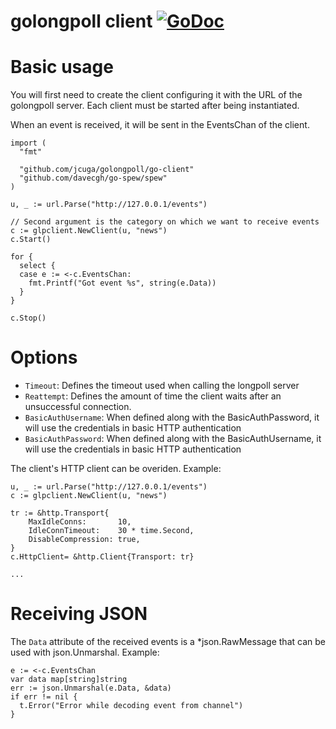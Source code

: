 # golongpoll client [![GoDoc](https://godoc.org/github.com/jcuga/golongpoll/go-client?status.svg)](https://godoc.org/github.com/jcuga/golongpoll/go-client)

# Basic usage

You will first need to create the client configuring it with the URL of the golongpoll server. Each client must be started after being instantiated.

When an event is received, it will be sent in the EventsChan of the client.

```
import (
  "fmt" 

  "github.com/jcuga/golongpoll/go-client"
  "github.com/davecgh/go-spew/spew"
)

u, _ := url.Parse("http://127.0.0.1/events")

// Second argument is the category on which we want to receive events
c := glpclient.NewClient(u, "news")
c.Start()

for {
  select {
  case e := <-c.EventsChan:
    fmt.Printf("Got event %s", string(e.Data))
  }
}

c.Stop()
```

# Options

 * `Timeout`: Defines the timeout used when calling the longpoll server
 * `Reattempt`: Defines the amount of time the client waits after an unsuccessful connection.
 * `BasicAuthUsername`: When defined along with the BasicAuthPassword, it will use the credentials in basic HTTP authentication
 * `BasicAuthPassword`: When defined along with the BasicAuthUsername, it will use the credentials in basic HTTP authentication

The client's HTTP client can be overiden. Example:

```
u, _ := url.Parse("http://127.0.0.1/events")
c := glpclient.NewClient(u, "news")

tr := &http.Transport{
	MaxIdleConns:       10,
	IdleConnTimeout:    30 * time.Second,
	DisableCompression: true,
}
c.HttpClient= &http.Client{Transport: tr}

...
```

# Receiving JSON

The `Data` attribute of the received events is a *json.RawMessage that can be used with json.Unmarshal. Example:

```
e := <-c.EventsChan
var data map[string]string
err := json.Unmarshal(e.Data, &data)
if err != nil {
  t.Error("Error while decoding event from channel")
}
```

